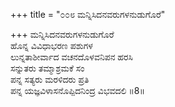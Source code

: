 +++
title = "೦೦೮ ಮನ್ನಿಸಿದನವರುಗಳನುಡುಗೊರೆ"

+++
ಮನ್ನಿಸಿದನವರುಗಳನುಡುಗೊರೆ  
ಹೊನ್ನ ವಿವಿಧಾಭರಣ ಪಶುಗಳ  
ಲುನ್ನತಾಶೀರ್ವಾದ ವಚನದೊಳವನಿಪನ ಹರಸಿ  
ಸನ್ನುತರು ತಮ್ಮಾಶ್ರಮಕೆ ಸಂ  
ಪನ್ನ ಸತ್ಯರು ಮರಳಿದರು ಪ್ರತಿ  
ಪನ್ನ ಯಜ್ಞವಿಳಾಸನೊಪ್ಪಿದನಿಂದ್ರ ವಿಭವದಲಿ     ॥8॥